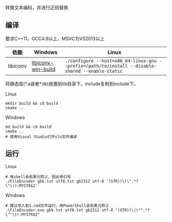 ﻿转换文本编码，并进行正则替换

## 编译

要求C++11，GCC4.9以上，MSVC为VS2013以上

|依赖|Windows|Linux|
|--|--|--|
|libiconv|[libiconv-win-build](https://github.com/kiyolee/libiconv-win-build)|```./configure --host=x86_64-linux-gnu --prefix=/path/to/install --disable-shared --enable-static```|

将静态库\(\*.a或者\*.lib\)放置到lib目录下，include复制到include下。

Linux

```
mkdir build && cd build
cmake ..
```

Windows

```
md build && cd build
cmake ..
# 使用Visual Studio打开sln文件编译
```

## 运行

Linux

```
# 用shell会有美元转义，因此单引号
./FileEncoder gbk.txt utf8.txt gb2312 utf-8 '(STR)(\(\".*?\"\)):MYSTR$2'
```

Windows

```
# 建议写入到1.cmd文件运行，用PowerShell会有美元转义
.\FileEncoder.exe gbk.txt utf8.txt gb2312 utf-8 "(STR)(\(\"".*?\""\)):MYSTR$2"
```
